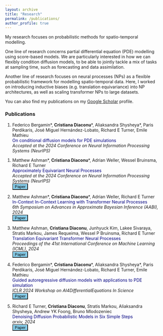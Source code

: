 ```yaml
---
layout: archive
title: "Research"
permalink: /publications/
author_profile: true
---
```


My research focuses on probabilistic methods for spatio-temporal modelling. 

One line of research concerns partial differential equation (PDE) modelling using score-based models. We are particularly interested in how we can flexibly condition diffusion models, to be able to jointly tackle a mix of tasks at sampling time, such as forecasting and data assimilation.

Another line of research focuses on neural processes (NPs) as a flexible probabilistic framework for modelling spatio-temporal data. Here, I worked on introducing inductive biases (e.g. translation equivariance) into NP architectures, as well as scaling transformer NPs to large datasets.

You can also find my publications on my [Google Scholar](https://scholar.google.com/citations?user=Ws2IoZIAAAAJ&hl=en) profile.

### Publications

1. Federico Bergamin\*, **Cristiana Diaconu**\*, Aliaksandra Shysheya\*, Paris Perdikaris, José Miguel Hernández-Lobato, Richard E Turner, Emile Mathieu<br />
<span style="color:navy">On conditional diffusion models for PDE simulations</span>      
*Accepted at the 2024 Conference on Neural Information Processing Systems (NeurIPS)*      
<!-- [<button type="button" class="btn btn-info" style="background-color:skyblue">Paper</button>](https://arxiv.org/pdf/2406.13488) -->

1. Matthew Ashman\*, **Cristiana Diaconu**\*, Adrian Weller, Wessel Bruinsma, Richard E Turner<br />
<span style="color:navy">Approximately Equivariant Neural Processes</span>      
*Accepted at the 2024 Conference on Neural Information Processing Systems (NeurIPS)*      
[<button type="button" class="btn btn-info" style="background-color:skyblue">Paper</button>](https://arxiv.org/pdf/2406.13488)

1. Matthew Ashman\*, **Cristiana Diaconu**\*, Adrian Weller, Richard E Turner<br />
<span style="color:navy">In-Context In-Context Learning with Transformer Neural Processes</span>      
*6th Symposium on Advances in Approximate Bayesian Inference (AABI), 2024*      
[<button type="button" class="btn btn-info" style="background-color:skyblue">Paper</button>](https://openreview.net/pdf?id=N7X1QFxmin)

1. Matthew Ashman, **Cristiana Diaconu**, Junhyuck Kim, Lakee Sivaraya, Stratis Markou, James Requeima, Wessel P Bruinsma, Richard E Turner<br />
<span style="color:navy">Translation Equivariant Transformer Neural Processes</span>      
*Proceedings of the 41st International Conference on Machine Learning (ICML), 2024*      
[<button type="button" class="btn btn-info" style="background-color:skyblue">Paper</button>](https://openreview.net/pdf?id=pftXzp6Yn3)

1. Federico Bergamin\*, **Cristiana Diaconu**\*, Aliaksandra Shysheya\*, Paris Perdikaris, José Miguel Hernández-Lobato, Richard E Turner, Emile Mathieu<br />
<span style="color:navy">Guided autoregressive diffusion models with applications to PDE simulation</span>      
*ICLR 2024 Workshop on AI4DifferentialEquations In Science*      
[<button type="button" class="btn btn-info" style="background-color:skyblue">Paper</button>](https://openreview.net/pdf?id=1avNKFEIOL)

1. Richard E Turner, **Cristiana Diaconu**, Stratis Markou, Aliaksandra Shysheya, Andrew YK Foong, Bruno Mlodozeniec<br />
<span style="color:navy">Denoising Diffusion Probabilistic Models in Six Simple Steps</span>      
*arxiv, 2024*      
[<button type="button" class="btn btn-info" style="background-color:skyblue">Paper</button>](https://arxiv.org/pdf/2402.04384)
